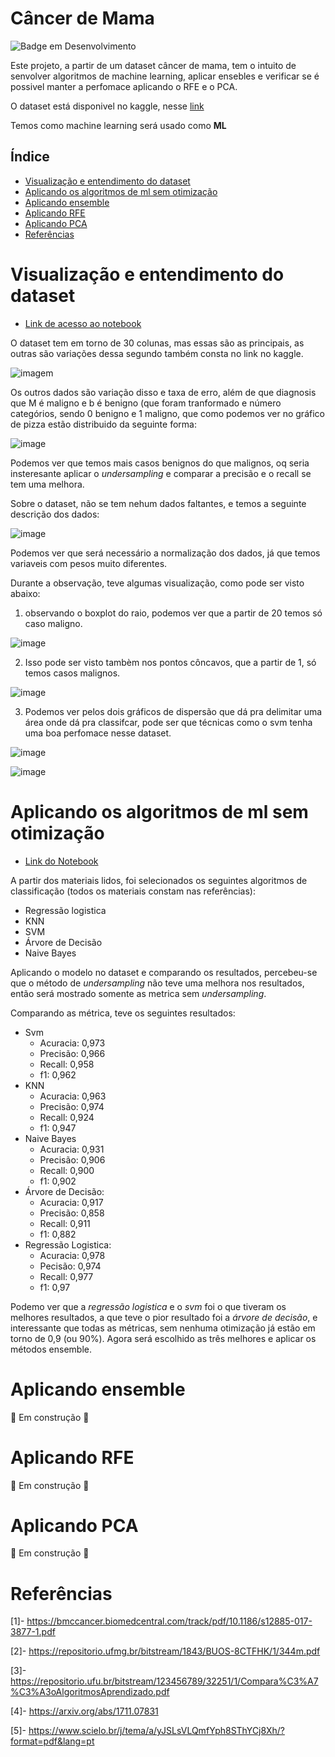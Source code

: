 # Câncer de Mama

![Badge em Desenvolvimento](http://img.shields.io/static/v1?label=STATUS&message=EM%20DESENVOLVIMENTO&color=GREEN&style=for-the-badge)

Este projeto, a partir de um dataset câncer de mama, tem o intuito de senvolver algoritmos de machine learning, aplicar ensebles e verificar se é possivel manter a perfomace aplicando o RFE e o PCA.

O dataset está disponivel no kaggle, nesse [link](https://www.kaggle.com/datasets/uciml/breast-cancer-wisconsin-data?select=data.csv)

Temos como machine learning será usado como **ML**

## Índice

* [Visualização e entendimento do dataset](#visualização-e-entendimento-do-dataset)
* [Aplicando os algoritmos de ml sem otimização](#aplicando-os-algoritmos-de-ml-sem-otimização)
* [Aplicando ensemble](#aplicando-ensemble)
* [Aplicando RFE](#aplicando-rfe)
* [Aplicando PCA](#aplicando-pca)
* [Referências](#referências)

# Visualização e entendimento do dataset

- [Link de acesso ao notebook](https://github.com/gustavoramos82/C-ncer-de-mama/blob/main/breast_visualizacao.ipynb)

O dataset tem em torno de 30 colunas, mas essas são as principais, as outras são variações dessa segundo também consta no link no kaggle.

![imagem](https://i.ibb.co/KhsWcJ2/Pasted-image-20220522092609.png)

  Os outros dados são variação disso e taxa de erro, além de que diagnosis que M é maligno e b é benigno (que foram tranformado e número categórios, sendo 0 benigno e 1 maligno, que como podemos ver no gráfico de pizza estão distribuido da seguinte forma:

![image](https://user-images.githubusercontent.com/39843884/170152547-b273add4-a0ef-4519-97bc-a6435485e079.png)

Podemos ver que temos mais casos benignos do que malignos, oq seria insteresante aplicar o *undersampling* e comparar a precisão e o recall se tem uma melhora.

Sobre o dataset, não se tem nehum dados faltantes, e temos a seguinte descrição dos dados:

![image](https://user-images.githubusercontent.com/39843884/170154064-e7e0428c-c4a2-4af7-9acc-d7cc30570a77.png)

Podemos ver que será necessário a normalização dos dados, já que temos variaveis com pesos muito diferentes.

Durante a observação, teve algumas visualização, como pode ser visto abaixo:

1) observando o boxplot do raio, podemos ver que a partir de 20 temos só caso maligno.

![image](https://user-images.githubusercontent.com/39843884/170153447-dde18d36-2558-4ef9-b411-6bee4dd31d5d.png)

2) Isso pode ser visto tambèm nos pontos côncavos, que a partir de 1, só temos casos malignos.

![image](https://user-images.githubusercontent.com/39843884/170153628-247eac22-a45a-4ddc-98fa-4d69084a75aa.png)

3) Podemos ver pelos dois gráficos de dispersão que dá pra delimitar uma área onde dá pra classifcar, pode ser que técnicas como o svm tenha uma boa perfomace nesse dataset.

![image](https://user-images.githubusercontent.com/39843884/170154808-e4832527-a208-4ea5-ad53-ce18aaddd136.png)

![image](https://user-images.githubusercontent.com/39843884/170154931-1111083b-205b-43c2-8074-1763cb55c601.png)

# Aplicando os algoritmos de ml sem otimização

- [Link do Notebook](https://github.com/gustavoramos82/C-ncer-de-mama/blob/main/breast_sem_oti.ipynb)

A partir dos materiais lidos, foi selecionados os seguintes algoritmos de classificação (todos os materiais constam nas referências):

- Regressão logistica
- KNN
- SVM
- Árvore de Decisão
- Naive Bayes

Aplicando o modelo no dataset e comparando os resultados, percebeu-se que o método de *undersampling* não teve uma melhora nos resultados, então será mostrado somente as metrica sem *undersampling*.

Comparando as métrica, teve os seguintes resultados:

- Svm
  -  Acuracia: 0,973
  -  Precisão: 0,966
  -  Recall: 0,958
  -  f1: 0,962
- KNN
  - Acuracia: 0,963
  - Precisão: 0,974
  - Recall: 0,924
  - f1: 0,947
- Naive Bayes
  - Acuracia: 0,931
  - Precisão: 0,906
  - Recall: 0,900
  - f1: 0,902
- Árvore de Decisão:
  - Acuracia: 0,917
  - Precisão: 0,858
  - Recall: 0,911
  - f1: 0,882
- Regressão Logistica:
  - Acuracia: 0,978
  - Pecisão: 0,974
  - Recall: 0,977
  - f1: 0,97
 
 Podemo ver que a *regressão logistica* e o *svm* foi o que tiveram os melhores resultados, a que teve o pior resultado foi a *árvore de decisão*, e interessante que todas as métricas, sem nenhuma otimização já estão em torno de 0,9 (ou 90%). Agora será escolhido as três melhores e aplicar os métodos ensemble.

# Aplicando ensemble

:construction: Em construção :construction:

# Aplicando RFE

:construction: Em construção :construction:

# Aplicando PCA


:construction: Em construção :construction:

# Referências

[1]- https://bmccancer.biomedcentral.com/track/pdf/10.1186/s12885-017-3877-1.pdf

[2]- https://repositorio.ufmg.br/bitstream/1843/BUOS-8CTFHK/1/344m.pdf

[3]- https://repositorio.ufu.br/bitstream/123456789/32251/1/Compara%C3%A7%C3%A3oAlgoritmosAprendizado.pdf

[4]- https://arxiv.org/abs/1711.07831

[5]- https://www.scielo.br/j/tema/a/yJSLsVLQmfYph8SThYCj8Xh/?format=pdf&lang=pt

